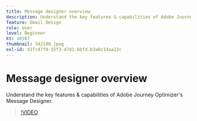 ```yaml
---
title: Message designer overview
description: Understand the key features & capabilities of Adobe Journey Optimizer's Message Designer.
feature: Email Design
role: User
level: Beginner
kt: 10167
thumbnail: 342100.jpeg
exl-id: d1fc47f0-15f3-47d1-bbfd-b3a0c14aa22c
---
```

# Message designer overview

Understand the key features & capabilities of Adobe Journey Optimizer's Message Designer.

>[!VIDEO](https://video.tv.adobe.com/v/342100?quality=12&learn=on)
